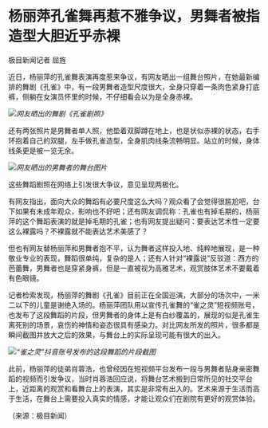 

# 杨丽萍孔雀舞再惹不雅争议，男舞者被指造型大胆近乎赤裸

极目新闻记者 屈旌

近日，杨丽萍的孔雀舞表演再度惹来争议，有网友晒出一组舞台照片，在她最新编排的舞剧《孔雀》中，有一段男舞者造型尺度很大，全身只穿着一条肉色紧身打底裤，侧躺在女演员怀里的时候，不仔细看会以为是全身赤裸。

![](https://inews.gtimg.com/om_bt/O6U24958_uVn9YtudBJiH_ibCfNmSPUYy7Wq_vnFNQuq4AA/1000)_网友晒出的舞剧《孔雀剧照》_

还有两张照片是男舞者单人照，他垫着双脚蹲在地上，也是状似赤裸的状态，右手环抱着自己的双腿，左手做孔雀造型，全身肌肉线条流畅明显。站立的时候，身体线条更是被一览无余。

![](https://inews.gtimg.com/om_bt/Oh-ziX_ei-WGPfZk2UNHugAmX3RC04L27c1U_yz5RyCPMAA/1000)_网友晒出的男舞者的舞台图片_

这些舞蹈剧照在网络上引发很大争议，意见呈现两极化。

有网友指出，面向大众的舞蹈有必要尺度这么大吗？观众看了会觉得很尴尬吧，台下如果有未成年观众，影响也不好吧；还有网友调侃称：孔雀也有掉毛期的，杨丽萍的这个舞蹈表演的就是掉毛期的孔雀；也有网友提出疑问：要表达艺术性一定要这么裸露吗？不裸露就不能表达艺术美感了？

但也有网友替杨丽萍和男舞者抱不平，认为舞者这样投入地、纯粹地展现，是一种敬业专业的表现，舞蹈很单纯，复杂的是人；还有人针对“裸露说”反驳道：西方的芭蕾舞，男舞者也是穿紧身裤，但是一直被视为高雅艺术，观赏肢体艺术不要戴着有色眼镜。

记者检索发现，杨丽萍的舞剧《孔雀》目前正在全国巡演，大部分的场次中，一米二以下的儿童是谢绝入场的。杨丽萍团队用以宣传孔雀舞的“雀之灵”短视频账号，也发布了这段舞蹈的片段，但男舞者的身体上是有白纱覆盖的，展现的似是孔雀生离死别的场景，哀伤的神情和姿态很具有感染力。对比网友所发的照片，很多都是瞬间截图并放大之后的效果，与舞台上的实际呈现可能有很大的出入。

![](https://inews.gtimg.com/om_bt/O9zm-AXDCyp0Tc_csQtTIkLKa6zooluq5g01aTlFb8C6sAA/1000)_“雀之灵”抖音账号发布的这段舞蹈的片段截图_

此前，杨丽萍的徒弟肖蓉浩，也曾经因在短视频平台发布一段与男舞者贴身亲密舞蹈的视频而引发争议，当时肖蓉浩回应说，将舞台艺术搬到日常所见的社交平台上，近距离的观赏和看舞台上的表演，其实是非常有出入的。艺术来源于生活而高于生活，在舞台上需要投入真实的情感，才能让观众们在剧院有更好的观赏体验。

（来源：极目新闻）

